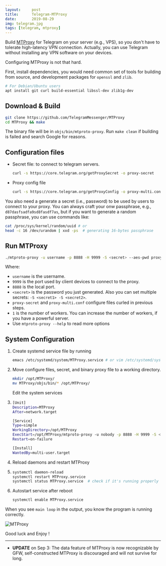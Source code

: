 ```yaml
---
layout:     post
title:      Telegram-MTProxy
date:       2019-08-29
img: telegram.jpg
tags: [telegram, mtproxy]
---
```


Build [MTProxy](https://github.com/TelegramMessenger/MTProxy) for Telegram on your server (e.g., VPS), so you don't have to tolerate high-latency VPN connection. Actually, you can use Telegram without installing any VPN software on your devices. 

Configuring MTProxy is not that hard.

First, install dependencies, you would need common set of tools for building from source, and development packages for `openssl` and `zlib`.

```bash
# For Debian/Ubuntu users
apt install git curl build-essential libssl-dev zlib1g-dev 
```

## Download & Build

```bash
git clone https://github.com/TelegramMessenger/MTProxy
cd MTProxy && make 
```

The binary file will be in `objs/bin/mtproto-proxy`. Run  `make clean` if building is failed and search Google for reasons. 

## Configuration files

* Secret file: to connect to telegram servers.

  ```bash
  curl -s https://core.telegram.org/getProxySecret -o proxy-secret
  ```

* Proxy config file

  ```bash
  curl -s https://core.telegram.org/getProxyConfig -o proxy-multi.conf
  ```

You also need a generate a secret (i.e., password) to be used by users to connect to your proxy. You can always craft your onw passphrase, e.g., `d87dasfsadfa9sd8fasdf7as`, but if you want to generate a random passphrase, you can use commands like:

```bash
cat /proc/sys/kernel/random/uuid # or 
head -c 16 /dev/urandom | xxd -ps  # generating 16-bytes passphrase	
```

## Run MTProxy

```bash
./mtproto-proxy -u username -p 8888 -H 9999 -S <secret> --aes-pwd proxy-secret proxy-multi.conf -M 1
```

Where: 

* `username` is the username.
* `9999` is the port used by client devices to connect to the proxy.
* `8888` is the local port.
* `<secret>` is the password you just generated. Also you can set multiple secrets: `-S <secret1> -S <secret2>`.
* `proxy-secret` and `proxy-multi.conf` configure files curled in previous steps.
* `1` is the number of workers. You can increase the number of workers, if you have a powerful server.
* Use `mtproto-proxy --help` to read more options



## System Configuration 

1. Create systemd service file by running 

   ```bash
   emacs /etc/systemd/system/MTProxy.service # or vim /etc/systemd/system/MTProxy.service
   ```

2. Move configure files, secret, and binary proxy file to a working directory. 

   ```bash
   mkdir /opt/MTProxy/
   mv MTProxy/objs/bin/* /opt/MTProxy/
   ```

   Edit the system services

3. ```bash
   [Unit]
   Description=MTProxy
   After=network.target
   
   [Service]
   Type=simple
   WorkingDirectory=/opt/MTProxy
   ExecStart=/opt/MTProxy/mtproto-proxy -u nobody -p 8888 -H 9999 -S <passphrase> --aes-pwd proxy-secret proxy-multi.conf -M 0
   Restart=on-failure
   
   [Install]
   WantedBy=multi-user.target
   ```

3. Reload daemons and restart MTProxy

4. ```bash
   systemctl daemon-reload
   systemctl restart MTProxy.service
   systemctl status MTProxy.service  # check if it's running properly
   ```

4. Autostart service after reboot

   ```bash
   systemctl enable MTProxy.service
   ```


When you see `main loop` in the output, you know the program is running correctly. 

![MTProxy]({{site.baseurl}}/assets/img/mtproxy.png)

Good luck and Enjoy !


----- 
* **UPDATE** on Sep 3: The data feature of MTProxy is now recognizable by GFW, self-constructed MTProxy is discouraged and will not survive for long.


